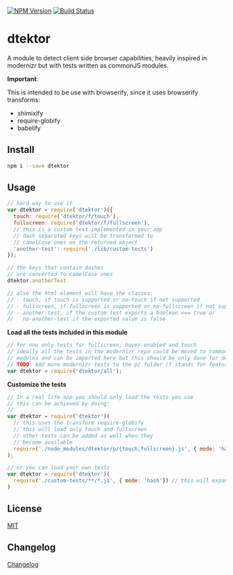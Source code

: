 [![NPM Version](http://img.shields.io/npm/v/dtektor.svg?style=flat)](https://npmjs.org/package/dtektor)
[![Build Status](http://img.shields.io/travis/royriojas/dtektor.svg?style=flat)](https://travis-ci.org/royriojas/dtektor)

# dtektor

A module to detect client side browser capabilities, heavily inspired in modernizr but with tests written as commonJS modules.

**Important**:

This is intended to be use with browserify, since it uses browserify transforms:

- shimixify
- require-globify
- babelify

## Install

```bash
npm i --save dtektor
```

## Usage

```javascript
// hard way to use it
var dtektor = require('dtektor')({
  touch: require('dtektor/f/touch'),
  fullscreen: require('dtektor/f/fullscreen'),
  // this is a custom test implemented in your app
  // dash separated keys will be transformed to
  // camelCase ones on the returned object
  'another-test': require('./lib/custom-tests')
});

// the keys that contain dashes
// are converted to camelCase ones
dtektor.anotherTest

// also the html element will have the classes:
// - touch, if touch is supported or no-touch if not supported
// - fullscreen, if fullscreen is supported or no-fullscreen if not supported
// - another-test, if the custom test exports a boolean === true or
//   no-another-test if the exported value is false
```

**Load all the tests included in this module**

```javascript
// for now only tests for fullscreen, hover-enabled and touch
// ideally all the tests in the modernizr repo could be moved to commonjs
// modules and can be imported here but this should be only done for dev purposes
// TODO: Add more modernizr tests to the p/ folder (f stands for features)
var dtektor = require('dtektor/all');
```

**Customize the tests**

```javascript
// In a real life app you should only load the tests you use
// this can be achieved by doing:
//
var dtektor = require('dtektor')(
  // this uses the transform require-globify
  // this will load only touch and fullscreen
  // other tests can be added as well when they
  // become available
  require('./node_modules/dtektor/p/{touch,fullscreen}.js', { mode: 'hash'})
);

// or you can load your own tests
var dtektor = require('dtektor')(
  require('./custom-tests/**/*.js', { mode: 'hash'}) // this will expand your tests
)
```

## License

[MIT](./LICENSE)

## Changelog

[Changelog](./changelog.md)

